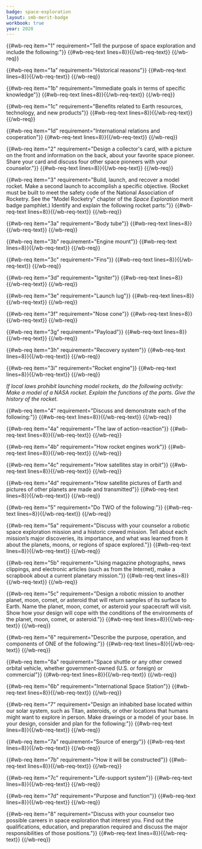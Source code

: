 ```yaml
---
badge: space-exploration
layout: smb-merit-badge
workbook: true
year: 2020
---
```



{{#wb-req item="1" requirement="Tell the purpose of space exploration and include the following:"}}
{{#wb-req-text lines=8}}{{/wb-req-text}}
{{/wb-req}}

{{#wb-req item="1a" requirement="Historical reasons"}}
{{#wb-req-text lines=8}}{{/wb-req-text}}
{{/wb-req}}

{{#wb-req item="1b" requirement="Immediate goals in terms of specific knowledge"}}
{{#wb-req-text lines=8}}{{/wb-req-text}}
{{/wb-req}}

{{#wb-req item="1c" requirement="Benefits related to Earth resources, technology, and new products"}}
{{#wb-req-text lines=8}}{{/wb-req-text}}
{{/wb-req}}

{{#wb-req item="1d" requirement="International relations and cooperation"}}
{{#wb-req-text lines=8}}{{/wb-req-text}}
{{/wb-req}}

{{#wb-req item="2" requirement="Design a collector's card, with a picture on the front and information on the back, about your favorite space pioneer. Share your card and discuss four other space pioneers with your counselor."}}
{{#wb-req-text lines=8}}{{/wb-req-text}}
{{/wb-req}}

{{#wb-req item="3" requirement="Build, launch, and recover a model rocket. Make a second launch to accomplish a specific objective. (Rocket must be built to meet the safety code of the National Association of Rocketry. See the \"Model Rocketry\" chapter of the *Space Exploration* merit badge pamphlet.) Identify and explain the following rocket parts:"}}
{{#wb-req-text lines=8}}{{/wb-req-text}}
{{/wb-req}}

{{#wb-req item="3a" requirement="Body tube"}}
{{#wb-req-text lines=8}}{{/wb-req-text}}
{{/wb-req}}

{{#wb-req item="3b" requirement="Engine mount"}}
{{#wb-req-text lines=8}}{{/wb-req-text}}
{{/wb-req}}

{{#wb-req item="3c" requirement="Fins"}}
{{#wb-req-text lines=8}}{{/wb-req-text}}
{{/wb-req}}

{{#wb-req item="3d" requirement="Igniter"}}
{{#wb-req-text lines=8}}{{/wb-req-text}}
{{/wb-req}}

{{#wb-req item="3e" requirement="Launch lug"}}
{{#wb-req-text lines=8}}{{/wb-req-text}}
{{/wb-req}}

{{#wb-req item="3f" requirement="Nose cone"}}
{{#wb-req-text lines=8}}{{/wb-req-text}}
{{/wb-req}}

{{#wb-req item="3g" requirement="Payload"}}
{{#wb-req-text lines=8}}{{/wb-req-text}}
{{/wb-req}}

{{#wb-req item="3h" requirement="Recovery system"}}
{{#wb-req-text lines=8}}{{/wb-req-text}}
{{/wb-req}}

{{#wb-req item="3i" requirement="Rocket engine"}}
{{#wb-req-text lines=8}}{{/wb-req-text}}
{{/wb-req}}

*If local laws prohibit launching model rockets, do the following activity: Make a model of a NASA rocket. Explain the functions of the parts. Give the history of the rocket.*

{{#wb-req item="4" requirement="Discuss and demonstrate each of the following:"}}
{{#wb-req-text lines=8}}{{/wb-req-text}}
{{/wb-req}}

{{#wb-req item="4a" requirement="The law of action-reaction"}}
{{#wb-req-text lines=8}}{{/wb-req-text}}
{{/wb-req}}

{{#wb-req item="4b" requirement="How rocket engines work"}}
{{#wb-req-text lines=8}}{{/wb-req-text}}
{{/wb-req}}

{{#wb-req item="4c" requirement="How satellites stay in orbit"}}
{{#wb-req-text lines=8}}{{/wb-req-text}}
{{/wb-req}}

{{#wb-req item="4d" requirement="How satellite pictures of Earth and pictures of other planets are made and transmitted"}}
{{#wb-req-text lines=8}}{{/wb-req-text}}
{{/wb-req}}

{{#wb-req item="5" requirement="Do TWO of the following:"}}
{{#wb-req-text lines=8}}{{/wb-req-text}}
{{/wb-req}}

{{#wb-req item="5a" requirement="Discuss with your counselor a robotic space exploration mission and a historic crewed mission. Tell about each mission’s major discoveries, its importance, and what was learned from it about the planets, moons, or regions of space explored."}}
{{#wb-req-text lines=8}}{{/wb-req-text}}
{{/wb-req}}

{{#wb-req item="5b" requirement="Using magazine photographs, news clippings, and electronic articles (such as from the Internet), make a scrapbook about a current planetary mission."}}
{{#wb-req-text lines=8}}{{/wb-req-text}}
{{/wb-req}}

{{#wb-req item="5c" requirement="Design a robotic mission to another planet, moon, comet, or asteroid that will return samples of its surface to Earth. Name the planet, moon, comet, or asteroid your spacecraft will visit. Show how your design will cope with the conditions of the environments of the planet, moon, comet, or asteroid."}}
{{#wb-req-text lines=8}}{{/wb-req-text}}
{{/wb-req}}

{{#wb-req item="6" requirement="Describe the purpose, operation, and components of ONE of the following:"}}
{{#wb-req-text lines=8}}{{/wb-req-text}}
{{/wb-req}}

{{#wb-req item="6a" requirement="Space shuttle or any other crewed orbital vehicle, whether government-owned (U.S. or foreign) or commercial"}}
{{#wb-req-text lines=8}}{{/wb-req-text}}
{{/wb-req}}

{{#wb-req item="6b" requirement="International Space Station"}}
{{#wb-req-text lines=8}}{{/wb-req-text}}
{{/wb-req}}

{{#wb-req item="7" requirement="Design an inhabited base located within our solar system, such as Titan, asteroids, or other locations that humans might want to explore in person. Make drawings or a model of your base. In your design, consider and plan for the following:"}}
{{#wb-req-text lines=8}}{{/wb-req-text}}
{{/wb-req}}

{{#wb-req item="7a" requirement="Source of energy"}}
{{#wb-req-text lines=8}}{{/wb-req-text}}
{{/wb-req}}

{{#wb-req item="7b" requirement="How it will be constructed"}}
{{#wb-req-text lines=8}}{{/wb-req-text}}
{{/wb-req}}

{{#wb-req item="7c" requirement="Life-support system"}}
{{#wb-req-text lines=8}}{{/wb-req-text}}
{{/wb-req}}

{{#wb-req item="7d" requirement="Purpose and function"}}
{{#wb-req-text lines=8}}{{/wb-req-text}}
{{/wb-req}}

{{#wb-req item="8" requirement="Discuss with your counselor two possible careers in space exploration that interest you. Find out the qualifications, education, and preparation required and discuss the major responsibilities of those positions."}}
{{#wb-req-text lines=8}}{{/wb-req-text}}
{{/wb-req}}
